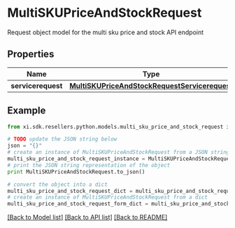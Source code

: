 # MultiSKUPriceAndStockRequest

Request object model for the multi sku price and stock API endpoint

## Properties

Name | Type | Description | Notes
------------ | ------------- | ------------- | -------------
**servicerequest** | [**MultiSKUPriceAndStockRequestServicerequest**](MultiSKUPriceAndStockRequestServicerequest.md) |  | [optional] 

## Example

```python
from xi.sdk.resellers.python.models.multi_sku_price_and_stock_request import MultiSKUPriceAndStockRequest

# TODO update the JSON string below
json = "{}"
# create an instance of MultiSKUPriceAndStockRequest from a JSON string
multi_sku_price_and_stock_request_instance = MultiSKUPriceAndStockRequest.from_json(json)
# print the JSON string representation of the object
print MultiSKUPriceAndStockRequest.to_json()

# convert the object into a dict
multi_sku_price_and_stock_request_dict = multi_sku_price_and_stock_request_instance.to_dict()
# create an instance of MultiSKUPriceAndStockRequest from a dict
multi_sku_price_and_stock_request_form_dict = multi_sku_price_and_stock_request.from_dict(multi_sku_price_and_stock_request_dict)
```
[[Back to Model list]](../README.md#documentation-for-models) [[Back to API list]](../README.md#documentation-for-api-endpoints) [[Back to README]](../README.md)


